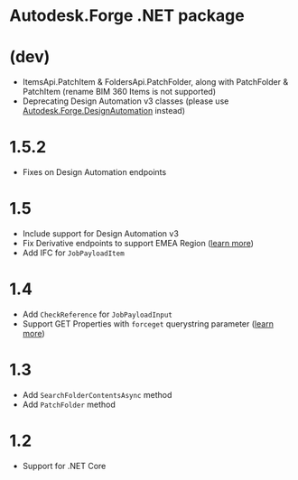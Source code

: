 # Autodesk.Forge .NET package

# (dev)
* ItemsApi.PatchItem & FoldersApi.PatchFolder, along with PatchFolder & PatchItem (rename BIM 360 Items is not supported)
* Deprecating Design Automation v3 classes (please use [Autodesk.Forge.DesignAutomation](https://www.nuget.org/packages/Autodesk.Forge.DesignAutomation) instead)

# 1.5.2
* Fixes on Design Automation endpoints

# 1.5
* Include support for Design Automation v3
* Fix Derivative endpoints to support EMEA Region ([learn more](https://forge.autodesk.com/blog/bim-360-docs-api-changes-access-data-european-data-center))
* Add IFC for `JobPayloadItem`

# 1.4 
* Add `CheckReference` for `JobPayloadInput`
* Support GET Properties with `forceget` querystring parameter ([learn more](https://forge.autodesk.com/blog/faster-get-hierarchy-api-and-how-solve-error-413))

# 1.3
* Add `SearchFolderContentsAsync` method
* Add `PatchFolder` method

# 1.2 
* Support for .NET Core

